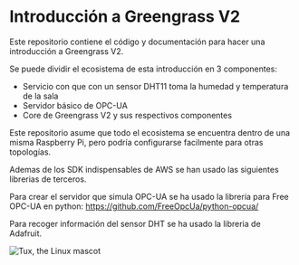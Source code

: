 # Introducción a Greengrass V2


Este repositorio contiene el código y documentación para hacer una introducción a Greengrass V2.


Se puede dividir el ecosistema de esta introducción en 3 componentes:
- Servicio con que con un sensor DHT11 toma la humedad y temperatura de la sala
- Servidor básico de OPC-UA
- Core de Greengrass V2 y sus respectivos componentes


Este repositorio asume que todo el ecosistema se encuentra dentro de una misma Raspberry Pi, pero podría configurarse facilmente para otras topologías.


Ademas de los SDK indispensables de AWS se han usado las siguientes librerias de terceros.

Para crear el servidor que simula OPC-UA se ha usado la libreria para Free OPC-UA en python:
https://github.com/FreeOpcUa/python-opcua/

Para recoger información del sensor DHT se ha usado la libreria de Adafruit.



![Tux, the Linux mascot](/assets/images/tux.png)